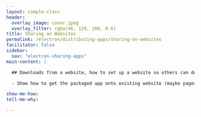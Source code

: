 ```yaml
---
layout: simple-class
header:
  overlay_image: cover.jpeg
  overlay_filter: rgba(46, 129, 200, 0.6)
title: Sharing on Websites
permalink: /electron/distributing-apps/sharing-on-websites
facilitator: false
sidebar:
  nav: "electron-sharing-apps"
main-content: |

  ## Downloads from a website, how to set up a website so others can download a program by clicking a button

  - Show how to get the packaged app onto existing website (maybe pages? linking to release package? would we need something heftier?)

show-me-how:
tell-me-why:

---
```

